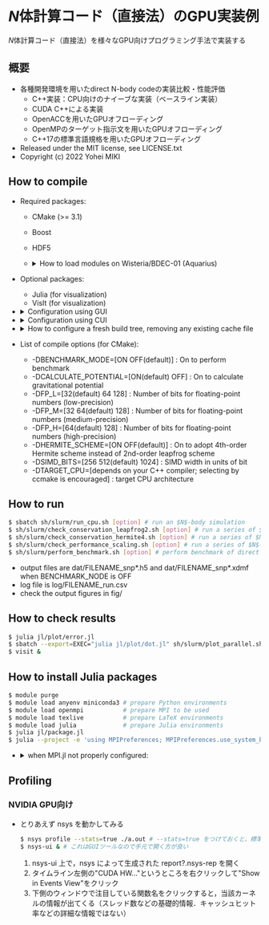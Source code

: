 # $N$体計算コード（直接法）のGPU実装例

$N$体計算コード（直接法）を様々なGPU向けプログラミング手法で実装する

## 概要

* 各種開発環境を用いたdirect N-body codeの実装比較・性能評価
  * C++実装：CPU向けのナイーブな実装（ベースライン実装）
  * CUDA C++による実装
  * OpenACCを用いたGPUオフローディング
  * OpenMPのターゲット指示文を用いたGPUオフローディング
  * C++17の標準言語規格を用いたGPUオフローディング
* Released under the MIT license, see LICENSE.txt
* Copyright (c) 2022 Yohei MIKI

## How to compile

* Required packages:
  * CMake (>= 3.1)
  * Boost
  * HDF5
  * <details><summary>How to load modules on Wisteria/BDEC-01 (Aquarius)</summary>

    ```sh
    module purge # for safety
    module load cmake # just for compilation
    module load nvidia # NVIDIA HPC SDK
    module load hdf5
    ```

  </details>

* Optional packages:
  * Julia (for visualization)
  * VisIt (for visualization)
* <details><summary>Configuration using GUI</summary>

  ```sh
  $ cmake -S. -Bbuild # source directory is the current directory, target directory is build/
  $ cd build
  $ ccmake ../        # set options using the GUI interface (CXX cannot be changed in this step)
  ```

  </details>

* <details><summary>Configuration using CUI</summary>

  ```sh
  $ cmake -S. -Bbuild [option] # source directory is the current directory, target directory is build/
  $ cd build
  ```

  </details>

* <details><summary>How to configure a fresh build tree, removing any existing cache file</summary>

  ```sh
  $ cmake --fresh -S. -Bbuild [option] # introduced in CMake 3.24
  ```

  </details>

* List of compile options (for CMake):
  * -DBENCHMARK_MODE=[ON OFF(default)] : On to perform benchmark
  * -DCALCULATE_POTENTIAL=[ON(default) OFF] : On to calculate gravitational potential
  * -DFP_L=[32(default) 64 128] : Number of bits for floating-point numbers (low-precision)
  * -DFP_M=[32 64(default) 128] : Number of bits for floating-point numbers (medium-precision)
  * -DFP_H=[64(default) 128] : Number of bits for floating-point numbers (high-precision)
  * -DHERMITE_SCHEME=[ON OFF(default)] : On to adopt 4th-order Hermite scheme instead of 2nd-order leapfrog scheme
  * -DSIMD_BITS=[256 512(default) 1024] : SIMD width in units of bit
  * -DTARGET_CPU=[depends on your C++ compiler; selecting by ccmake is encouraged] : target CPU architecture

## How to run

```sh
$ sbatch sh/slurm/run_cpu.sh [option] # run an $N$-body simulation
$ sh/slurm/check_conservation_leapfrog2.sh [option] # run a series of $N$-body simulations (check energy conservation of 2nd-order leapfrog scheme)
$ sh/slurm/check_conservation_hermite4.sh [option] # run a series of $N$-body simulations (check energy conservation of 4th-order Hermite scheme)
$ sh/slurm/check_performance_scaling.sh [option] # run a series of $N$-body simulations (evaluate time-to-solution as a function of the number of $N$-body particles)
$ sh/slurm/perform_benchmark.sh [option] # perform benchmark of direct $N$-body simulation (force calculation only)
```

* output files are dat/FILENAME_snp*.h5 and dat/FILENAME_snp*.xdmf when BENCHMARK_NODE is OFF
* log file is log/FILENAME_run.csv
* check the output figures in fig/

## How to check results

```sh
$ julia jl/plot/error.jl                                                # show time evolution of conservatives and the virial ratio
$ sbatch --export=EXEC="julia jl/plot/dot.jl" sh/slurm/plot_parallel.sh # show particles distribution by using dots
$ visit &                                                               # open dat/FILENAME_snp*.xdmf files and visualize them
```

## How to install Julia packages

```sh
$ module purge
$ module load anyenv miniconda3 # prepare Python environments
$ module load openmpi           # prepare MPI to be used
$ module load texlive           # prepare LaTeX environments
$ module load julia             # prepare Julia environments
$ julia jl/package.jl
$ julia --project -e 'using MPIPreferences; MPIPreferences.use_system_binary()' # configure to use system-provided MPI
```

* <details><summary>when MPI.jl not properly configured:</summary>

  ```sh
  $ module purge
  $ module load anyenv miniconda3 # prepare Python environments
  $ module load openmpi           # prepare MPI to be used
  $ module load texlive           # prepare LaTeX environments
  $ module load julia             # prepare Julia environments
  $ julia
  > using Pkg
  > Pkg.build("MPI")
  > exit()
  ```

  </details>

## Profiling

### NVIDIA GPU向け

* とりあえず nsys を動かしてみる

  ```sh
  $ nsys profile --stats=true ./a.out # --stats=true をつけておくと，標準エラー出力にも結果（の概要）が出てくる
  $ nsys-ui & # これはGUIツールなので手元で開く方が良い
  ```

  1. nsys-ui 上で，nsys によって生成された report?.nsys-rep を開く
  2. タイムライン左側の"CUDA HW..."というところを右クリックして"Show in Events View"をクリック
  3. 下側のウィンドウで注目している関数名をクリックすると，当該カーネルの情報が出てくる（スレッド数などの基礎的情報．キャッシュヒット率などの詳細な情報ではない）
